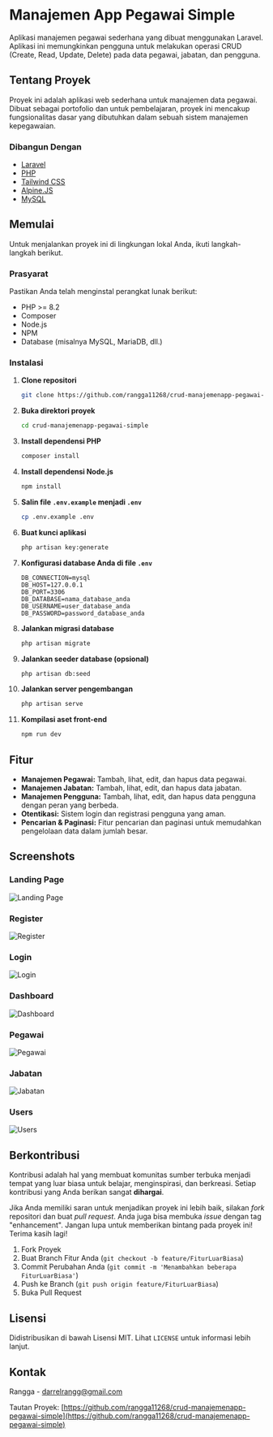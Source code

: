 # Manajemen App Pegawai Simple

Aplikasi manajemen pegawai sederhana yang dibuat menggunakan Laravel. Aplikasi ini memungkinkan pengguna untuk melakukan operasi CRUD (Create, Read, Update, Delete) pada data pegawai, jabatan, dan pengguna.

## Tentang Proyek

Proyek ini adalah aplikasi web sederhana untuk manajemen data pegawai. Dibuat sebagai portofolio dan untuk pembelajaran, proyek ini mencakup fungsionalitas dasar yang dibutuhkan dalam sebuah sistem manajemen kepegawaian.

### Dibangun Dengan

  * [Laravel](https://laravel.com/)
  * [PHP](https://www.php.net/)
  * [Tailwind CSS](https://tailwindcss.com/)
  * [Alpine.JS](https://alpinejs.dev/)
  * [MySQL](https://www.mysql.com/)

## Memulai

Untuk menjalankan proyek ini di lingkungan lokal Anda, ikuti langkah-langkah berikut.

### Prasyarat

Pastikan Anda telah menginstal perangkat lunak berikut:

  * PHP \>= 8.2
  * Composer
  * Node.js
  * NPM
  * Database (misalnya MySQL, MariaDB, dll.)

### Instalasi

1.  **Clone repositori**
    ```sh
    git clone https://github.com/rangga11268/crud-manajemenapp-pegawai-simple.git
    ```
2.  **Buka direktori proyek**
    ```sh
    cd crud-manajemenapp-pegawai-simple
    ```
3.  **Install dependensi PHP**
    ```sh
    composer install
    ```
4.  **Install dependensi Node.js**
    ```sh
    npm install
    ```
5.  **Salin file `.env.example` menjadi `.env`**
    ```sh
    cp .env.example .env
    ```
6.  **Buat kunci aplikasi**
    ```sh
    php artisan key:generate
    ```
7.  **Konfigurasi database Anda di file `.env`**
    ```env
    DB_CONNECTION=mysql
    DB_HOST=127.0.0.1
    DB_PORT=3306
    DB_DATABASE=nama_database_anda
    DB_USERNAME=user_database_anda
    DB_PASSWORD=password_database_anda
    ```
8.  **Jalankan migrasi database**
    ```sh
    php artisan migrate
    ```
9.  **Jalankan seeder database (opsional)**
    ```sh
    php artisan db:seed
    ```
10. **Jalankan server pengembangan**
    ```sh
    php artisan serve
    ```
11. **Kompilasi aset front-end**
    ```sh
    npm run dev
    ```

## Fitur

  * **Manajemen Pegawai:** Tambah, lihat, edit, dan hapus data pegawai.
  * **Manajemen Jabatan:** Tambah, lihat, edit, dan hapus data jabatan.
  * **Manajemen Pengguna:** Tambah, lihat, edit, dan hapus data pengguna dengan peran yang berbeda.
  * **Otentikasi:** Sistem login dan registrasi pengguna yang aman.
  * **Pencarian & Paginasi:** Fitur pencarian dan paginasi untuk memudahkan pengelolaan data dalam jumlah besar.

## Screenshots

### Landing Page
![Landing Page](public/Readme%20github/images/landingpage.png)

### Register
![Register](public/Readme%20github/images/register.png)

### Login
![Login](public/Readme%20github/images/login.png)

### Dashboard
![Dashboard](public/Readme%20github/images/dashboard.png)

### Pegawai
![Pegawai](public/Readme%20github/images/pegawai.png)

### Jabatan
![Jabatan](public/Readme%20github/images/jabatan.png)

### Users
![Users](public/Readme%20github/images/users.png)

## Berkontribusi

Kontribusi adalah hal yang membuat komunitas sumber terbuka menjadi tempat yang luar biasa untuk belajar, menginspirasi, dan berkreasi. Setiap kontribusi yang Anda berikan sangat **dihargai**.

Jika Anda memiliki saran untuk menjadikan proyek ini lebih baik, silakan *fork* repositori dan buat *pull request*. Anda juga bisa membuka *issue* dengan tag "enhancement". Jangan lupa untuk memberikan bintang pada proyek ini\! Terima kasih lagi\!

1.  Fork Proyek
2.  Buat Branch Fitur Anda (`git checkout -b feature/FiturLuarBiasa`)
3.  Commit Perubahan Anda (`git commit -m 'Menambahkan beberapa FiturLuarBiasa'`)
4.  Push ke Branch (`git push origin feature/FiturLuarBiasa`)
5.  Buka Pull Request

## Lisensi

Didistribusikan di bawah Lisensi MIT. Lihat `LICENSE` untuk informasi lebih lanjut.

## Kontak

Rangga - [darrelrangg@gmail.com](mailto:darrelrangga@gmail.com)

Tautan Proyek: [https://github.com/rangga11268/crud-manajemenapp-pegawai-simple](https://github.com/rangga11268/crud-manajemenapp-pegawai-simple)
